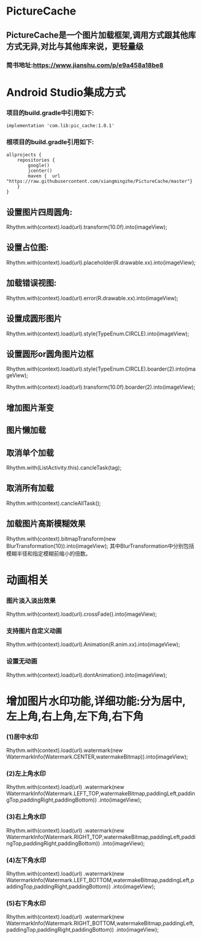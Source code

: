 # PictureCache
## PictureCache是一个图片加载框架,调用方式跟其他库方式无异,对比与其他库来说，更轻量级
### 简书地址:https://www.jianshu.com/p/e9a458a18be8
 
# Android Studio集成方式
### 项目的build.gradle中引用如下:
  ```
 implementation 'com.lib:pic_cache:1.0.1'
  
  ```
### 根项目的build.gradle引用如下:

```
allprojects {
    repositories {
        google()
        jcenter()
        maven {  url "https://raw.githubusercontent.com/xiangmingzhe/PictureCache/master"}
    }
}
```

## 设置图片四周圆角:
 Rhythm.with(context).load(url).transform(10.0f).into(imageView);
## 设置占位图: 
Rhythm.with(context).load(url).placeholder(R.drawable.xx).into(imageView);
## 加载错误视图:
 Rhythm.with(context).load(url).error(R.drawable.xx).into(imageView);
## 设置成圆形图片
 Rhythm.with(context).load(url).style(TypeEnum.CIRCLE).into(imageView);
## 设置圆形or圆角图片边框
 Rhythm.with(context).load(url).style(TypeEnum.CIRCLE).boarder(2).into(imageView);
 
 Rhythm.with(context).load(url).transform(10.0f).boarder(2).into(imageView);
## 增加图片渐变

## 图片懒加载

## 取消单个加载
 Rhythm.with(ListActivity.this).cancleTask(tag);
## 取消所有加载
 Rhythm.with(context).cancleAllTask();

## 加载图片高斯模糊效果
 Rhythm.with(context).bitmapTransform(new BlurTransformation(10)).into(imageView);
 其中BlurTransformation中分别包括模糊半径和指定模糊前缩小的倍数。


# 动画相关
### 图片淡入淡出效果
 Rhythm.with(context).load(url).crossFade().into(imageView);
### 支持图片自定义动画
Rhythm.with(context).load(url).Animation(R.anim.xx).into(imageView);
### 设置无动画
Rhythm.with(context).load(url).dontAnimation().into(imageView);
# 增加图片水印功能,详细功能:分为居中,左上角,右上角,左下角,右下角
### (1)居中水印
Rhythm.with(context).load(url).watermark(new WatermarkInfo(Watermark.CENTER,watermakeBitmap)).into(imageView);
### (2)左上角水印
 Rhythm.with(context).load(url)
                     .watermark(new WatermarkInfo(Watermark.LEFT_TOP,watermakeBitmap,paddingLeft,paddingTop,paddingRight,paddingBottom))
                     .into(imageView);
### (3)右上角水印                    
 Rhythm.with(context).load(url)
                    .watermark(new WatermarkInfo(Watermark.RIGHT_TOP,watermakeBitmap,paddingLeft,paddingTop,paddingRight,paddingBottom))
                     .into(imageView);
### (4)左下角水印                    
 Rhythm.with(context).load(url)
                  .watermark(new WatermarkInfo(Watermark.LEFT_BOTTOM,watermakeBitmap,paddingLeft,paddingTop,paddingRight,paddingBottom))
                     .into(imageView);                     
### (5)右下角水印                    
 Rhythm.with(context).load(url)
                .watermark(new WatermarkInfo(Watermark.RIGHT_BOTTOM,watermakeBitmap,paddingLeft,paddingTop,paddingRight,paddingBottom))
                     .into(imageView);   
 
